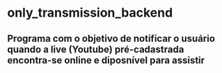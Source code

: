 # only_transmission_backend
## Programa com o objetivo de notificar o usuário quando a live (Youtube) pré-cadastrada encontra-se online e diposnível para assistir
